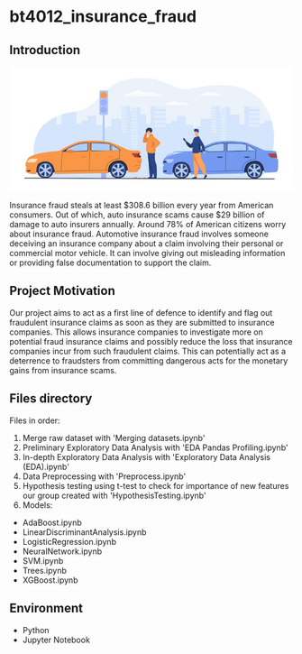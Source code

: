 # bt4012_insurance_fraud

## Introduction
![alt text](https://github.com/junweiteo/bt4012_insurance_fraud/blob/master/misc/car_fraud_img.jpg?raw=true)

Insurance fraud steals at least $308.6 billion every year from American consumers. Out of which, auto insurance scams cause $29 billion of damage to auto insurers annually. Around 78% of American citizens worry about insurance fraud. Automotive insurance fraud involves someone deceiving an insurance company about a claim involving their personal or commercial motor vehicle. It can involve giving out misleading information or providing false documentation to support the claim.

## Project Motivation
Our project aims to act as a first line of defence to identify and flag out fraudulent insurance claims as soon as they are submitted to insurance companies. This allows insurance companies to investigate more on potential fraud insurance claims and possibly reduce the loss that insurance companies incur from such fraudulent claims. This can potentially act as a deterrence to fraudsters from committing dangerous acts for the monetary gains from insurance scams.

## Files directory
Files in order:
1. Merge raw dataset with 'Merging datasets.ipynb'
2. Preliminary Exploratory Data Analysis with 'EDA Pandas Profiling.ipynb'
3. In-depth Exploratory Data Analysis with 'Exploratory Data Analysis (EDA).ipynb'
4. Data Preprocessing with 'Preprocess.ipynb'
5. Hypothesis testing using t-test to check for importance of new features our group created with 'HypothesisTesting.ipynb'
6. Models:
  - AdaBoost.ipynb
  - LinearDiscriminantAnalysis.ipynb
  - LogisticRegression.ipynb
  - NeuralNetwork.ipynb
  - SVM.ipynb
  - Trees.ipynb
  - XGBoost.ipynb

## Environment

* Python
* Jupyter Notebook

